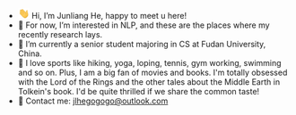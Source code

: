 

- <img src="https://raw.githubusercontent.com/FionaChan01/FionaChan01.github.io/master/images/Hi.gif" width="20px"> Hi, I’m Junliang He, happy to meet u here!
- 👀 For now, I’m interested in NLP, and these are the places where my recently research lays.
- 🏫 I’m currently a senior student majoring in CS at Fudan University, China.
- 🤗 I love sports like hiking, yoga, loping, tennis, gym working, swimming and so on. Plus, I am a big fan of movies and books. I'm totally obsessed with the Lord of the Rings and the other tales about the Middle Earth in Tolkein's book. I'd be quite thrilled if we share the common taste!
- 📮 Contact me: jlhegogogo@outlook.com


